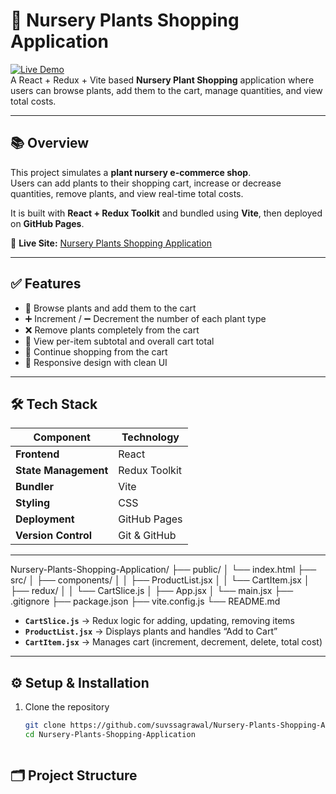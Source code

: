 # 🌿 Nursery Plants Shopping Application

[![Live Demo](https://img.shields.io/badge/Live-Demo-green)](https://suvssagrawal.github.io/Nursery-Plants-Shopping-Application/)  
A React + Redux + Vite based **Nursery Plant Shopping** application where users can browse plants, add them to the cart, manage quantities, and view total costs.  

---



## 📚 Overview

This project simulates a **plant nursery e-commerce shop**.  
Users can add plants to their shopping cart, increase or decrease quantities, remove plants, and view real-time total costs.  

It is built with **React + Redux Toolkit** and bundled using **Vite**, then deployed on **GitHub Pages**.

🔗 **Live Site:** [Nursery Plants Shopping Application](https://suvssagrawal.github.io/Nursery-Plants-Shopping-Application/)

---

## ✅ Features

- 🌱 Browse plants and add them to the cart  
- ➕ Increment / ➖ Decrement the number of each plant type  
- ❌ Remove plants completely from the cart  
- 🛒 View per-item subtotal and overall cart total  
- 🔄 Continue shopping from the cart  
- 📱 Responsive design with clean UI  

---

## 🛠 Tech Stack

| Component            | Technology         |
|----------------------|--------------------|
| **Frontend**         | React              |
| **State Management** | Redux Toolkit      |
| **Bundler**          | Vite               |
| **Styling**          | CSS                |
| **Deployment**       | GitHub Pages       |
| **Version Control**  | Git & GitHub       |

---
Nursery-Plants-Shopping-Application/
├── public/
│ └── index.html
├── src/
│ ├── components/
│ │ ├── ProductList.jsx
│ │ └── CartItem.jsx
│ ├── redux/
│ │ └── CartSlice.js
│ ├── App.jsx
│ └── main.jsx
├── .gitignore
├── package.json
├── vite.config.js
└── README.md


- **`CartSlice.js`** → Redux logic for adding, updating, removing items  
- **`ProductList.jsx`** → Displays plants and handles “Add to Cart”  
- **`CartItem.jsx`** → Manages cart (increment, decrement, delete, total cost)  

---

## ⚙ Setup & Installation

1. Clone the repository  
   ```bash
   git clone https://github.com/suvssagrawal/Nursery-Plants-Shopping-Application.git
   cd Nursery-Plants-Shopping-Application



## 🗂 Project Structure

